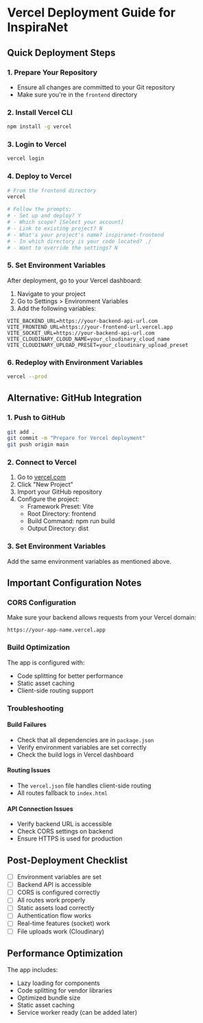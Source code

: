 # Vercel Deployment Guide for InspiraNet

## Quick Deployment Steps

### 1. Prepare Your Repository
- Ensure all changes are committed to your Git repository
- Make sure you're in the `frontend` directory

### 2. Install Vercel CLI
```bash
npm install -g vercel
```

### 3. Login to Vercel
```bash
vercel login
```

### 4. Deploy to Vercel
```bash
# From the frontend directory
vercel

# Follow the prompts:
# - Set up and deploy? Y
# - Which scope? [Select your account]
# - Link to existing project? N
# - What's your project's name? inspiranet-frontend
# - In which directory is your code located? ./
# - Want to override the settings? N
```

### 5. Set Environment Variables
After deployment, go to your Vercel dashboard:

1. Navigate to your project
2. Go to Settings > Environment Variables
3. Add the following variables:

```
VITE_BACKEND_URL=https://your-backend-api-url.com
VITE_FRONTEND_URL=https://your-frontend-url.vercel.app
VITE_SOCKET_URL=https://your-backend-api-url.com
VITE_CLOUDINARY_CLOUD_NAME=your_cloudinary_cloud_name
VITE_CLOUDINARY_UPLOAD_PRESET=your_cloudinary_upload_preset
```

### 6. Redeploy with Environment Variables
```bash
vercel --prod
```

## Alternative: GitHub Integration

### 1. Push to GitHub
```bash
git add .
git commit -m "Prepare for Vercel deployment"
git push origin main
```

### 2. Connect to Vercel
1. Go to [vercel.com](https://vercel.com)
2. Click "New Project"
3. Import your GitHub repository
4. Configure the project:
   - Framework Preset: Vite
   - Root Directory: frontend
   - Build Command: npm run build
   - Output Directory: dist

### 3. Set Environment Variables
Add the same environment variables as mentioned above.

## Important Configuration Notes

### CORS Configuration
Make sure your backend allows requests from your Vercel domain:
```
https://your-app-name.vercel.app
```

### Build Optimization
The app is configured with:
- Code splitting for better performance
- Static asset caching
- Client-side routing support

### Troubleshooting

#### Build Failures
- Check that all dependencies are in `package.json`
- Verify environment variables are set correctly
- Check the build logs in Vercel dashboard

#### Routing Issues
- The `vercel.json` file handles client-side routing
- All routes fallback to `index.html`

#### API Connection Issues
- Verify backend URL is accessible
- Check CORS settings on backend
- Ensure HTTPS is used for production

## Post-Deployment Checklist

- [ ] Environment variables are set
- [ ] Backend API is accessible
- [ ] CORS is configured correctly
- [ ] All routes work properly
- [ ] Static assets load correctly
- [ ] Authentication flow works
- [ ] Real-time features (socket) work
- [ ] File uploads work (Cloudinary)

## Performance Optimization

The app includes:
- Lazy loading for components
- Code splitting for vendor libraries
- Optimized bundle size
- Static asset caching
- Service worker ready (can be added later)
